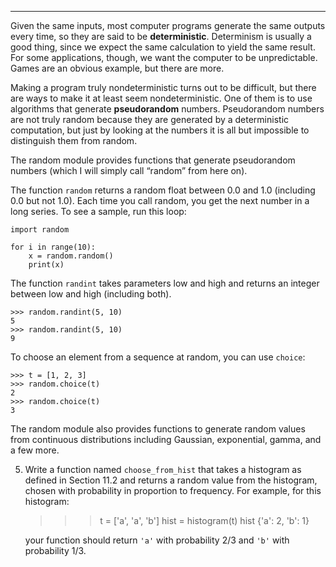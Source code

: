 --------------

Given the same inputs, most computer programs generate the same outputs every time, so they are said to be <span>**deterministic**</span>. Determinism is usually a good thing, since we expect the same calculation to yield the same result. For some applications, though, we want the computer to be unpredictable. Games are an obvious example, but there are more.

Making a program truly nondeterministic turns out to be difficult, but there are ways to make it at least seem nondeterministic. One of them is to use algorithms that generate <span>**pseudorandom**</span> numbers. Pseudorandom numbers are not truly random because they are generated by a deterministic computation, but just by looking at the numbers it is all but impossible to distinguish them from random.

The <span>random</span> module provides functions that generate pseudorandom numbers (which I will simply call “random” from here on).

The function <span>`random`</span> returns a random float between 0.0 and 1.0 (including 0.0 but not 1.0). Each time you call <span>random</span>, you get the next number in a long series. To see a sample, run this loop:

    import random

    for i in range(10):
        x = random.random()
        print(x)

The function <span>`randint`</span> takes parameters <span>low</span> and <span>high</span> and returns an integer between <span>low</span> and <span>high</span> (including both).

    >>> random.randint(5, 10)
    5
    >>> random.randint(5, 10)
    9

To choose an element from a sequence at random, you can use <span>`choice`</span>:

    >>> t = [1, 2, 3]
    >>> random.choice(t)
    2
    >>> random.choice(t)
    3

The <span>random</span> module also provides functions to generate random values from continuous distributions including Gaussian, exponential, gamma, and a few more.

5. Write a function named `choose_from_hist` that takes a histogram as defined in Section 11.2 and returns a random value from the histogram, chosen with probability in proportion to frequency. For example, for this histogram:

    >>> t = ['a', 'a', 'b']
    >>> hist = histogram(t)
    >>> hist
    {'a': 2, 'b': 1}

   your function should return `'a'` with probability $2/3$ and `'b'` with probability $1/3$.

